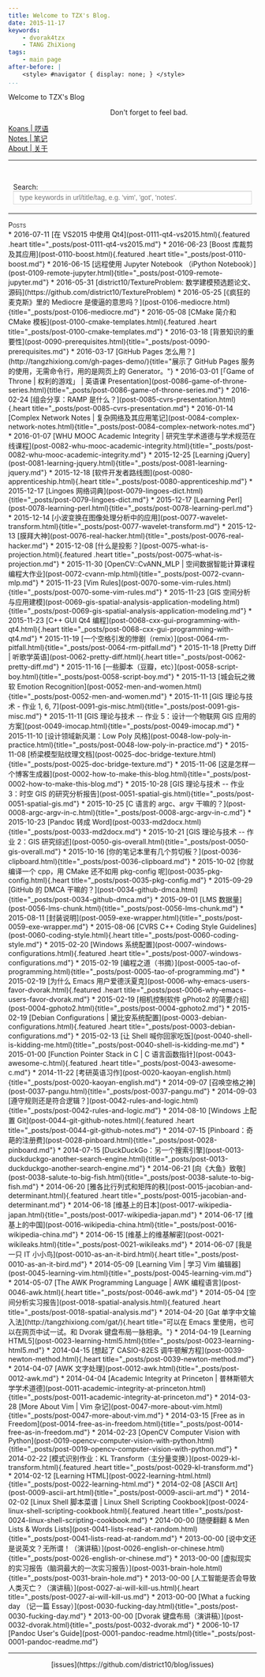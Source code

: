 ```yaml
---
title: Welcome to TZX's Blog.
date: 2015-11-17
keywords:
    - dvorak4tzx
    - TANG ZhiXiong
tags:
    - main page
after-before: |
    <style> #navigator { display: none; } </style>
...
```


<div class="slogan">Welcome to TZX's Blog</div>
<p id="tzxslogan" style="text-align:right;padding-right: 10em;" title="按下【h】获取页面帮助。">Don't forget to feel bad.</p>

<div id="buckets">
<div><a href="koans.html">Koans | 呓语</a></div>
<div><a href="http://tangzx.qiniudn.com/notes/">Notes | 笔记</a></div>
<div><a href="about.html">About | 关于</a></div>
<hr /></div>

<br/><div id="searchContainer">
Search:<br>
<input id="tzxsearchbox" type="text" name="tzxsearchbox" placeholder="type keywords in url/title/tag, e.g. 'vim', 'got', 'notes'." style="width:100%;max-width:600px;outline:0">
</div><br/>
<div id="links"></div><hr>

<div style="font-variant:small-caps;" title="日期是挖坑时间。">Posts</div>
<div class="posts"><!--...-->
* 2016-07-11 [在 VS2015 中使用 Qt4](post-0111-qt4-vs2015.html){.featured .heart title="_posts/post-0111-qt4-vs2015.md"}
* 2016-06-23 [Boost 库裁剪及其应用](post-0110-boost.html){.featured .heart title="_posts/post-0110-boost.md"}
* 2016-06-15 [远程使用 Jupyter Notebook （iPython Notebook）](post-0109-remote-jupyter.html){title="_posts/post-0109-remote-jupyter.md"}
<!--
post-0108-english-notes.md
post-0107-mathematical-modeling.md
-->
* 2016-05-31 [district10/TextureProblem: 数学建模预选题论文、源码](https://github.com/district10/TextureProblem)
* 2016-05-25 [《疯狂的麦克斯》里的 Mediocre 是傻逼的意思吗？](post-0106-mediocre.html){title="_posts/post-0106-mediocre.md"}
* 2016-05-08 [CMake 简介和 CMake 模板](post-0100-cmake-templates.html){.featured .heart title="_posts/post-0100-cmake-templates.md"}
<!--* 2016-05-22 [INTP](post-0099-intp.html){title="_posts/post-0099-intp.md"}-->
<!--* 2016-05-22 [Probability and Statistics](post-0098-probability-and-statistics.html){title="_posts/post-0098-probability-and-statistics.md"}-->
<!--* 2016-05-22 [Machine Learning](post-0097-machine-learning.html){title="_posts/post-0097-machine-learning.md"}-->
<!--* 2016-04-22 [邓俊辉](post-0096-follow-master-deng.html){title="_posts/post-0096-follow-master-deng.md"}-->
<!--* 2016-04-21 [C & C++ Notes](post-0095-c-cpp.html){title="_posts/post-0095-c-cpp.md"}-->
<!--* 2016-04-08 [Learning JavaScript](post-0094-learning-javascript.html){title="_posts/post-0094-learning-javascript.md"}-->
<!--* 2016-04-04 [Learning D3.js](post-0093-learning-d3.html){title="_posts/post-0093-learning-d3.md"}-->
<!--* 2016-04-02 [Trevor Burnham’s Book](post-0092-trevor-burnham.html){title="_posts/post-0092-trevor-burnham.md"}-->
* 2016-03-18 [背景知识的重要性](post-0090-prerequisites.html){title="_posts/post-0090-prerequisites.md"}
* 2016-03-17 [GitHub Pages 怎么用？](http://tangzhixiong.com/gh-pages-demo/){title="展示了 GitHub Pages 服务的使用，无需命令行，用的是网页上的 Generator。"}
<!--* 2016-03-07 [Kaggle](post-0089-kaggle.html){title="_posts/post-0089-kaggle.md"}-->
<!--* 2016-03-03 [Font Awesome](post-0088-font-awesome.html){title="_posts/post-0088-font-awesome.md"}-->
<!--* 2016-03-02 [Leet Code](post-0087-leetcode.html){title="_posts/post-0087-leetcode.md"}-->
* 2016-03-01 [「Game of Throne | 权利的游戏」 | 英语课 Presentation](post-0086-game-of-throne-series.html){title="_posts/post-0086-game-of-throne-series.md"}
* 2016-02-24 [组会分享：RAMP 是什么？](post-0085-cvrs-presentation.html){.heart title="_posts/post-0085-cvrs-presentation.md"}
* 2016-01-14 [Complex Network Notes | 复杂网络及其应用笔记](post-0084-complex-network-notes.html){title="_posts/post-0084-complex-network-notes.md"}
<!--* 2016-01-11 [100 Things Every Designer Needs to Know About People](post-0083-designer-needs-to-know.html){title="_posts/post-0083-designer-needs-to-know.md"}-->
* 2016-01-07 [WHU MOOC Academic Integrity | 研究生学术道德与学术规范在线课程](post-0082-whu-mooc-academic-integrity.html){title="_posts/post-0082-whu-mooc-academic-integrity.md"}
* 2015-12-25 [Learning jQuery](post-0081-learning-jquery.html){title="_posts/post-0081-learning-jquery.md"}
* 2015-12-18 [软件开发者路线图](post-0080-apprenticeship.html){.heart title="_posts/post-0080-apprenticeship.md"}
* 2015-12-17 [Lingoes 网络词典](post-0079-lingoes-dict.html){title="_posts/post-0079-lingoes-dict.md"}
* 2015-12-17 [Learning Perl](post-0078-learning-perl.html){title="_posts/post-0078-learning-perl.md"}
* 2015-12-14 [小波变换在图像处理分析中的应用](post-0077-wavelet-transform.html){title="_posts/post-0077-wavelet-transform.md"}
* 2015-12-13 [膜拜大神](post-0076-real-hacker.html){title="_posts/post-0076-real-hacker.md"}
* 2015-12-08 [什么是投影？](post-0075-what-is-projection.html){.featured .heart title="_posts/post-0075-what-is-projection.md"}
* 2015-11-30 [OpenCV::CvANN_MLP | 空间数据智能计算课程编程大作业](post-0072-cvann-mlp.html){title="_posts/post-0072-cvann-mlp.md"}
<!--* 2015-12-08 [Introduction to Design Patterns in C++ with Qt](post-0074-qt-design-patterns.html){title="_posts/post-0074-qt-design-patterns.md"}-->
<!--* 2015-12-05 [OpenCV Notes](post-0073-opencv-notes.html){title="_posts/post-0073-opencv-notes.md"}-->
<!--* 2015-11-28 [Selected Qt Code](post-0071-selected-qt-code.html){title="_posts/post-0071-selected-qt-code.md"}-->
* 2015-11-23 [Vim Rules](post-0070-some-vim-rules.html){title="_posts/post-0070-some-vim-rules.md"}
* 2015-11-23 [GIS 空间分析与应用建模](post-0069-gis-spatial-analysis-application-modeling.html){title="_posts/post-0069-gis-spatial-analysis-application-modeling.md"}
* 2015-11-23 [C++ GUI Qt4 编程](post-0068-cxx-gui-programming-with-qt4.html){.heart title="_posts/post-0068-cxx-gui-programming-with-qt4.md"}
* 2015-11-19 [一个空格引发的惨剧（remix）](post-0064-rm-pitfall.html){title="_posts/post-0064-rm-pitfall.md"}
* 2015-11-18 [Pretty Diff | 听歌学英语](post-0062-pretty-diff.html){.heart title="_posts/post-0062-pretty-diff.md"}
<!--* 2015-11-19 [StackOverFlow](post-0063-stackoverflow.html){title="_posts/post-0063-stackoverflow.md"}-->
<!--* 2015-11-19 [Get Things Done](post-0065-get-things-done.html){title="_posts/post-0065-get-things-done.md"}-->
<!--* 2015-11-19 [All About Encoding](post-0066-about-encoding.html){title="_posts/post-0066-about-encoding.md"}-->
<!--* 2015-11-19 [Learn C in Programming](post-0067-learn-c-in-project.html){title="_posts/post-0067-learn-c-in-project.md"}-->
* 2015-11-16 [一些脚本（豆瓣，etc）](post-0058-script-boy.html){title="_posts/post-0058-script-boy.md"}
<!--* 2015-11-15 [在 Windows 系统上学编程](post-0057-code-on-windows.html){title="_posts/post-0057-code-on-windows.md"}-->
<!--* 2015-11-14 [码字规范](post-0055-writing-guide-to-hackers.html){title="_posts/post-0055-writing-guide-to-hackers.md"}-->
* 2015-11-13 [城会玩之微软 Emotion Recognition](post-0052-men-and-women.html){title="_posts/post-0052-men-and-women.md"}
<!--* 2015-11-12 [实际应用的正则表达式](post-0053-regexpr-in-practice.html){title="_posts/post-0053-regexpr-in-practice.md"}-->
* 2015-11-11 [GIS 理论与技术 - 作业 1, 6, 7](post-0091-gis-misc.html){title="_posts/post-0091-gis-misc.md"}
* 2015-11-11 [GIS 理论与技术 -- 作业 5：设计一个物联网 GIS 应用的方案](post-0049-imocap.html){title="_posts/post-0049-imocap.md"}
* 2015-11-10 [设计领域新风潮：Low Poly 风格](post-0048-low-poly-in-practice.html){title="_posts/post-0048-low-poly-in-practice.md"}
* 2015-11-08 [桥梁模型贴纹理文档](post-0025-doc-bridge-texture.html){title="_posts/post-0025-doc-bridge-texture.md"}
* 2015-11-06 [这是怎样一个博客生成器](post-0002-how-to-make-this-blog.html){title="_posts/post-0002-how-to-make-this-blog.md"}
* 2015-10-28 [GIS 理论与技术 -- 作业 3：时空 GIS 的研究分析报告](post-0051-spatial-gis.html){title="_posts/post-0051-spatial-gis.md"}
* 2015-10-25 [C 语言的 argc、argv 干嘛的？](post-0008-argc-argv-in-c.html){title="_posts/post-0008-argc-argv-in-c.md"}
* 2015-10-23 [Pandoc 转成 Word](post-0033-md2docx.html){title="_posts/post-0033-md2docx.md"}
* 2015-10-21 [GIS 理论与技术 -- 作业 2：GIS 研究综述](post-0050-gis-overall.html){title="_posts/post-0050-gis-overall.md"}
* 2015-10-16 [你的笔记本里有几个剪切板？](post-0036-clipboard.html){title="_posts/post-0036-clipboard.md"}
* 2015-10-02 [你就编译一个 cpp，用 CMake 还不如用 pkg-config 呢](post-0035-pkg-config.html){.heart title="_posts/post-0035-pkg-config.md"}
* 2015-09-29 [GitHub 的 DMCA 干嘛的？](post-0034-github-dmca.html){title="_posts/post-0034-github-dmca.md"}
* 2015-09-01 [LMS 数据量](post-0056-lms-chunk.html){title="_posts/post-0056-lms-chunk.md"}
* 2015-08-11 [封装说明](post-0059-exe-wrapper.html){title="_posts/post-0059-exe-wrapper.md"}
* 2015-08-06 [CVRS C++ Coding Style Guidelines](post-0060-coding-style.html){.heart title="_posts/post-0060-coding-style.md"}
<!--* 2015-08-06 [LaTeX 入门（刘海洋） — 配套 TeX 源码](post-0061-liuhaiyang-example-code.html){title="_posts/post-0061-liuhaiyang-example-code.md"}-->
* 2015-02-20 [Windows 系统配置](post-0007-windows-configurations.html){.featured .heart title="_posts/post-0007-windows-configurations.md"}
* 2015-02-19 [编程之道（书摘）](post-0005-tao-of-programming.html){title="_posts/post-0005-tao-of-programming.md"}
* 2015-02-19 [为什么 Emacs 用户爱德沃夏克](post-0006-why-emacs-users-favor-dvorak.html){.featured .heart title="_posts/post-0006-why-emacs-users-favor-dvorak.md"}
* 2015-02-19 [相机控制软件 gPhoto2 的简要介绍](post-0004-gphoto2.html){title="_posts/post-0004-gphoto2.md"}
* 2015-02-19 [Debian Configurations | 黛比安系统配置](post-0003-debian-configurations.html){.featured .heart title="_posts/post-0003-debian-configurations.md"}
* 2015-02-13 [让 Shell 喊你回家吃饭](post-0040-shell-is-kidding-me.html){title="_posts/post-0040-shell-is-kidding-me.md"}
* 2015-01-00 [Function Pointer Stack in C | C 语言函数指针](post-0043-awesome-c.html){.featured .heart title="_posts/post-0043-awesome-c.md"}
* 2014-11-22 [考研英语习作](post-0020-kaoyan-english.html){title="_posts/post-0020-kaoyan-english.md"}
* 2014-09-07 [召唤空格之神](post-0037-pangu.html){title="_posts/post-0037-pangu.md"}
* 2014-09-03 [遵守规则还是符合逻辑？](post-0042-rules-and-logic.html){title="_posts/post-0042-rules-and-logic.md"}
<!--* 2014-08-18 [摘自阳志平的博客](post-0054-get-things-done.html){title="_posts/post-0054-get-things-done.md"}-->
* 2014-08-10 [Windows 上配置 Git](post-0044-git-github-notes.html){.featured .heart title="_posts/post-0044-git-github-notes.md"}
* 2014-07-15 [Pinboard：奇葩的注册费](post-0028-pinboard.html){title="_posts/post-0028-pinboard.md"}
* 2014-07-15 [DuckDuckGo：另一个搜索引擎](post-0013-duckduckgo-another-search-engine.html){title="_posts/post-0013-duckduckgo-another-search-engine.md"}
* 2014-06-21 [向《大鱼》致敬](post-0038-salute-to-big-fish.html){title="_posts/post-0038-salute-to-big-fish.md"}
* 2014-06-20 [雅各比行列式和矩阵的秩](post-0015-jacobian-and-determinant.html){.featured .heart title="_posts/post-0015-jacobian-and-determinant.md"}
* 2014-06-18 [维基上的日本](post-0017-wikipedia-japan.html){title="_posts/post-0017-wikipedia-japan.md"}
* 2014-06-17 [维基上的中国](post-0016-wikipedia-china.html){title="_posts/post-0016-wikipedia-china.md"}
* 2014-06-15 [维基上的维基解密](post-0021-wikileaks.html){title="_posts/post-0021-wikileaks.md"}
* 2014-06-07 [我是一只 IT 小小鸟](post-0010-as-an-it-bird.html){.heart title="_posts/post-0010-as-an-it-bird.md"}
* 2014-05-09 [Learning Vim | 学习 Vim 编辑器](post-0045-learning-vim.html){title="_posts/post-0045-learning-vim.md"}
* 2014-05-07 [The AWK Programming Language | AWK 编程语言](post-0046-awk.html){.heart title="_posts/post-0046-awk.md"}
* 2014-05-04 [空间分析实习报告](post-0018-spatial-analysis.html){.featured .heart title="_posts/post-0018-spatial-analysis.md"}
* 2014-04-20 [Gat 单字中文输入法](http://tangzhixiong.com/gat/){.heart title="可以在 Emacs 里使用，也可以在网页中试一试。和 Dvorak 键盘布局一脉相承。"}
* 2014-04-19 [Learning HTML5](post-0023-learning-html5.html){title="_posts/post-0023-learning-html5.md"}
* 2014-04-15 [想起了 CASIO-82ES 调牛顿解方程](post-0039-newton-method.html){.heart title="_posts/post-0039-newton-method.md"}
* 2014-04-07 [AWK 文字处理](post-0012-awk.html){title="_posts/post-0012-awk.md"}
* 2014-04-04 [Academic Integrity at Princeton | 普林斯顿大学学术道德](post-0011-academic-integrity-at-princeton.html){title="_posts/post-0011-academic-integrity-at-princeton.md"}
* 2014-03-28 [More About Vim | Vim 杂记](post-0047-more-about-vim.html){title="_posts/post-0047-more-about-vim.md"}
* 2014-03-15 [Free as in Freedom](post-0014-free-as-in-freedom.html){title="_posts/post-0014-free-as-in-freedom.md"}
* 2014-02-23 [OpenCV Computer Vision with Python](post-0019-opencv-computer-vision-with-python.html){title="_posts/post-0019-opencv-computer-vision-with-python.md"}
* 2014-02-22 [模式识别作业：KL Transform（主分量变换）](post-0029-kl-transform.html){.featured .heart title="_posts/post-0029-kl-transform.md"}
* 2014-02-12 [Learning HTML](post-0022-learning-html.html){title="_posts/post-0022-learning-html.md"}
* 2014-02-08 [ASCII Art](post-0009-ascii-art.html){title="_posts/post-0009-ascii-art.md"}
* 2014-02-02 [Linux Shell 脚本菜谱 | Linux Shell Scripting Cookbook](post-0024-linux-shell-scripting-cookbook.html){.featured .heart title="_posts/post-0024-linux-shell-scripting-cookbook.md"}
* 2014-00-00 [随便翻翻 & Men Lists & Words Lists](post-0041-lists-read-at-random.html){title="_posts/post-0041-lists-read-at-random.md"}
* 2013-00-00 [说中文还是说英文？无所谓！（演讲稿）](post-0026-english-or-chinese.html){title="_posts/post-0026-english-or-chinese.md"}
* 2013-00-00 [虚拟现实的实习报告（脑洞最大的一次实习报告）](post-0031-brain-hole.html){title="_posts/post-0031-brain-hole.md"}
* 2013-00-00 [人工智能是否会导致人类灭亡？（演讲稿）](post-0027-ai-will-kill-us.html){.heart title="_posts/post-0027-ai-will-kill-us.md"}
* 2013-00-00 [What a fucking day （记一篇 Essay）](post-0030-fucking-day.html){title="_posts/post-0030-fucking-day.md"}
* 2013-00-00 [Dvorak 键盘布局（演讲稿）](post-0032-dvorak.html){title="_posts/post-0032-dvorak.md"}
* 2006-10-17 [Pandoc User's Guide](post-0001-pandoc-readme.html){title="_posts/post-0001-pandoc-readme.md"}
</div>

---

<div style="text-align:center;">
[issues](https://github.com/district10/blog/issues)
</div>

<link rel="stylesheet" href="auto-complete.css">
<style>
#searchContainer {
    margin: 10px;
    display: block;
}
#tzxsearchbox {
    float: left;
    width: 100%;
    height: 27px;
    line-height: 27px;
    text-indent: 10px;
    font-family: arial, sans-serif;
    font-size: 1em;
    color: #333;
    background: #fff;
    border: solid 1px #d9d9d9;
    border-top: solid 1px #c0c0c0;
}
.autocomplete-suggestion {
    padding-top: 0.5em;
    padding-bottom: 0.5em;
}
.tzx-suggestion-link {
    padding-top: 0.5em;
    padding-left: 2em;
    font-size: 60%;
}

.tzx-suggestion-tagline {
    padding-left: 2em;
    font-size: 60%;
    font-variant: small-caps;
    font-family: Monaco, Menlo, Consolas, "Courier New", Monospace,
                 "Hiragino Sans GB", "Microsoft YaHei", "WenQuanYi Micro Hei", SimSun,
                 STXihei, Heiti, sans-serif;
}
</style>

<script src="auto-complete.js"></script>
<script src="blog-query.js"></script>
<script>
;var link_prefix = tzx_link_prefix;
;if ( window.location.toString().startsWith('file') ) {
}

;function prependChild( p, c ) {
    if( p.hasChildNodes() ){
        p.insertBefore( c, p.firstChild );
    } else {
        p.appendChild( p );
    }
}

;new autoComplete({
    selector: 'input[name="tzxsearchbox"]',
    minChars: 1,
    source: function(term, suggest){
        term = term.toLowerCase();
        var suggestions = [];
        var choices = tzx_links;
        for (i=0;i<choices.length;i++) {
            var q = choices[i].query.join(' ') + ' '
                  + choices[i].url.split(/[\/\-?.]+/gi) + ' '
                  + choices[i].title;
            if ( ~q.toLowerCase().indexOf(term) ) {
                suggestions.push(choices[i]);
            }
        }
        suggest(suggestions);
    },
        renderItem: function (item, search){
        search = search.replace(/[-\/\\^$*+?.()|[\]{}]/g, '\\$&');
        var re = new RegExp("(" + search.split(' ').join('|') + ")", "gi");
        var dom =
            '<div class="autocomplete-suggestion"'
             +  ' link-title="' + item.title + '"'
             +  ' link-url="' + item.url + '"'
             +  ' link-query="' + search+ '">'
             +    item.title.replace(re, "<b>$1</b>")
             +  '<br/>'
             +  '<div class="tzx-suggestion-link">'
             +  '<a target="_blank"'
             +  ' href="' + link_prefix + item.url + '">'
             +              link_prefix + item.url.replace(re, "<b>$1</b>")
             +  '</a></div>'
             +  '<div class="tzx-suggestion-tagline">'
             +      item.query.join(' & ').replace(re, "<b>$1</b>")
             +  '</div>'
             +  '</div>';
        return dom;
    },
    onSelect: function(e, term, item) {
        prependChild( document.getElementById('links'), item );
        document.getElementById('tzxsearchbox').value = '';
    }
});
</script>
